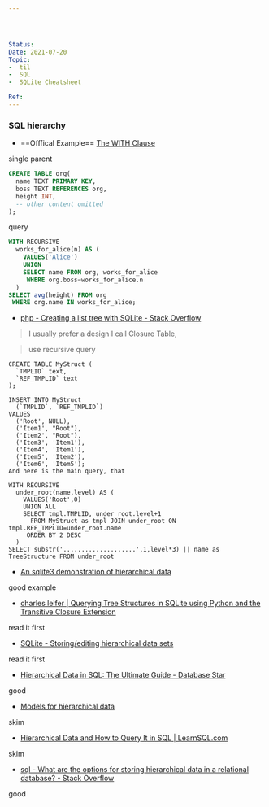 ```yaml
---




Status: 
Date: 2021-07-20
Topic:
-  til
-  SQL
-  SQLite Cheatsheet

Ref:
---
```






### SQL hierarchy

* ==Offfical Example== [The WITH Clause](https://www.sqlite.org/lang_with.html#rcex1)

single parent

```sql
CREATE TABLE org(
  name TEXT PRIMARY KEY,
  boss TEXT REFERENCES org,
  height INT,
  -- other content omitted
);

```
query
```sql
WITH RECURSIVE
  works_for_alice(n) AS (
    VALUES('Alice')
    UNION
    SELECT name FROM org, works_for_alice
     WHERE org.boss=works_for_alice.n
  )
SELECT avg(height) FROM org
 WHERE org.name IN works_for_alice;
``` 


* [php - Creating a list tree with SQLite - Stack Overflow](https://stackoverflow.com/questions/3897952/creating-a-list-tree-with-sqlite)

> I usually prefer a design I call Closure Table,

> use recursive query
```
CREATE TABLE MyStruct (
  `TMPLID` text,
  `REF_TMPLID` text
);

INSERT INTO MyStruct
  (`TMPLID`, `REF_TMPLID`)
VALUES
  ('Root', NULL),
  ('Item1', "Root"),
  ('Item2', "Root"),
  ('Item3', 'Item1'),
  ('Item4', 'Item1'),
  ('Item5', 'Item2'),
  ('Item6', 'Item5');
And here is the main query, that
```

```
WITH RECURSIVE
  under_root(name,level) AS (
    VALUES('Root',0)
    UNION ALL
    SELECT tmpl.TMPLID, under_root.level+1
      FROM MyStruct as tmpl JOIN under_root ON tmpl.REF_TMPLID=under_root.name
     ORDER BY 2 DESC
  )
SELECT substr('....................',1,level*3) || name as TreeStructure FROM under_root
```



* [An sqlite3 demonstration of hierarchical data](https://gist.github.com/dylan-evans/887031)

good example

* [charles leifer | Querying Tree Structures in SQLite using Python and the Transitive Closure Extension](https://charlesleifer.com/blog/querying-tree-structures-in-sqlite-using-python-and-the-transitive-closure-extension/)

read it first


* [SQLite - Storing/editing hierarchical data sets](http://sqlite.1065341.n5.nabble.com/Storing-editing-hierarchical-data-sets-td20859.html)

read it first


* [Hierarchical Data in SQL: The Ultimate Guide - Database Star](https://www.databasestar.com/hierarchical-data-sql/)

good

* [Models for hierarchical data](https://www.slideshare.net/billkarwin/models-for-hierarchical-data)

skim

* [Hierarchical Data and How to Query It in SQL | LearnSQL.com](https://learnsql.com/blog/how-to-query-hierarchical-data/)

skim

* [sql - What are the options for storing hierarchical data in a relational database? - Stack Overflow](https://stackoverflow.com/questions/4048151/what-are-the-options-for-storing-hierarchical-data-in-a-relational-database)

good







